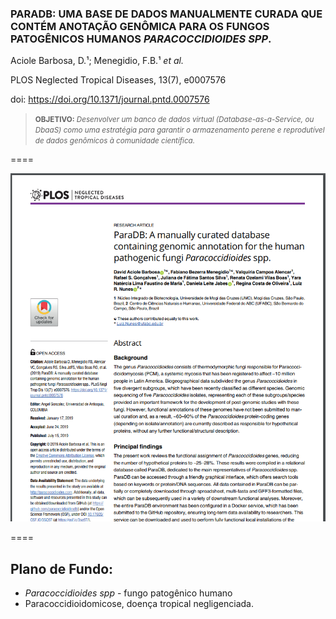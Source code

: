 ### PARADB: UMA BASE DE DADOS MANUALMENTE CURADA QUE CONTÉM ANOTAÇÃO GENÔMICA PARA OS FUNGOS PATOGÊNICOS HUMANOS *PARACOCCIDIOIDES SPP*.

Aciole Barbosa, D.¹; Menegidio, F.B.¹ *et al.*

PLOS Neglected Tropical Diseases, 13(7), e0007576

doi: https://doi.org/10.1371/journal.pntd.0007576

> <small> **OBJETIVO:** *Desenvolver um banco de dados virtual (Database-as-a-Service, ou DbaaS) como uma estratégia para garantir o armazenamento perene e reprodutível de dados genômicos à comunidade científica.* </small>

====

<img src="img/FIG32.png" style="background:none; border:none; box-shadow:none;">

====

## Plano de Fundo:

- *Paracoccidioides spp* - fungo patogênico humano
- Paracoccidioidomicose, doença tropical negligenciada.
